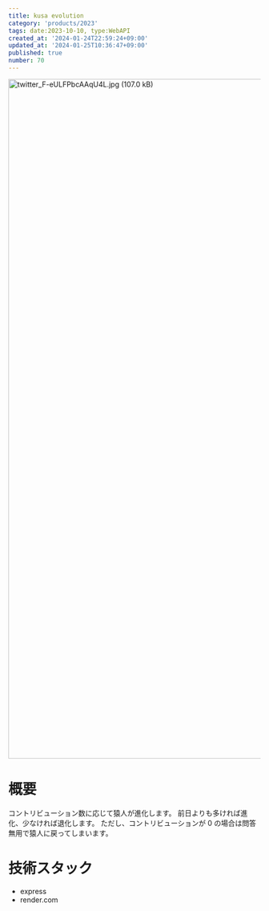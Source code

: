 ```yaml
---
title: kusa evolution
category: 'products/2023'
tags: date:2023-10-10, type:WebAPI
created_at: '2024-01-24T22:59:24+09:00'
updated_at: '2024-01-25T10:36:47+09:00'
published: true
number: 70
---
```


<img width="1356" alt="twitter_F-eULFPbcAAqU4L.jpg (107.0 kB)" src="/images/articles/70/74aebab1-43f5-49e9-9172-429c2c10b5eb.webp">

# 概要
コントリビューション数に応じて猿人が進化します。
前日よりも多ければ進化、少なければ退化します。
ただし、コントリビューションが 0 の場合は問答無用で猿人に戻ってしまいます。


# 技術スタック
- express
- render.com

